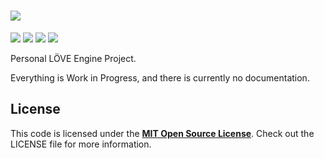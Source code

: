 ![](https://i.imgur.com/bQYMoGm.png)
=====

![](https://img.shields.io/github/issues/VideahGams/VideahEngine.svg)
![](https://img.shields.io/github/forks/VideahGams/VideahEngine.svg)
![](https://img.shields.io/github/stars/VideahGams/VideahEngine.svg)
![](https://img.shields.io/badge/license-MIT-blue.svg)

Personal LÖVE Engine Project.

Everything is Work in Progress, and there is currently no documentation.

## License

This code is licensed under the [**MIT Open Source License**][MIT]. Check out the LICENSE file for more information.

[MIT]: http://www.opensource.org/licenses/mit-license.html
